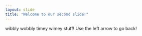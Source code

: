 ```yaml
---
layout: slide
title: "Welcome to our second slide!"
---
```

wibbly wobbly timey wimey stuff!
Use the left arrow to go back!
